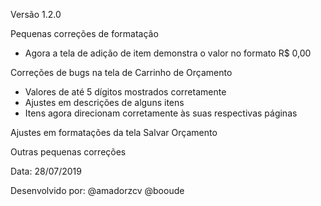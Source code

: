 Versão 1.2.0

Pequenas correções de formatação
 - Agora a tela de adição de item demonstra o valor no formato R$ 0,00

Correções de bugs na tela de Carrinho de Orçamento
 - Valores de até 5 dígitos mostrados corretamente
 - Ajustes em descrições de alguns itens
 - Itens agora direcionam corretamente às suas respectivas páginas

Ajustes em formatações da tela Salvar Orçamento

Outras pequenas correções

Data: 28/07/2019

Desenvolvido por:
@amadorzcv
@booude